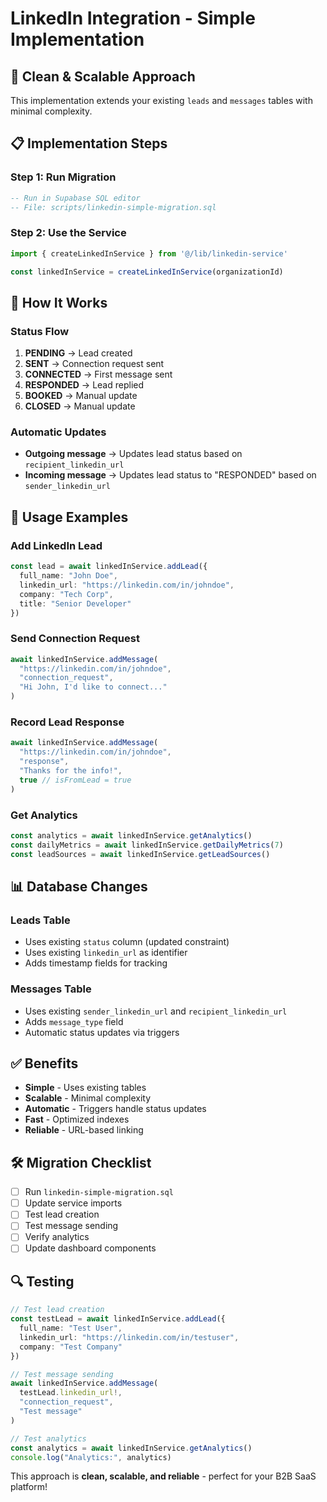 # LinkedIn Integration - Simple Implementation

## 🎯 **Clean & Scalable Approach**

This implementation extends your existing `leads` and `messages` tables with minimal complexity.

## 📋 **Implementation Steps**

### **Step 1: Run Migration**
```sql
-- Run in Supabase SQL editor
-- File: scripts/linkedin-simple-migration.sql
```

### **Step 2: Use the Service**
```typescript
import { createLinkedInService } from '@/lib/linkedin-service'

const linkedInService = createLinkedInService(organizationId)
```

## 🔄 **How It Works**

### **Status Flow**
1. **PENDING** → Lead created
2. **SENT** → Connection request sent
3. **CONNECTED** → First message sent
4. **RESPONDED** → Lead replied
5. **BOOKED** → Manual update
6. **CLOSED** → Manual update

### **Automatic Updates**
- **Outgoing message** → Updates lead status based on `recipient_linkedin_url`
- **Incoming message** → Updates lead status to "RESPONDED" based on `sender_linkedin_url`

## 🚀 **Usage Examples**

### **Add LinkedIn Lead**
```typescript
const lead = await linkedInService.addLead({
  full_name: "John Doe",
  linkedin_url: "https://linkedin.com/in/johndoe",
  company: "Tech Corp",
  title: "Senior Developer"
})
```

### **Send Connection Request**
```typescript
await linkedInService.addMessage(
  "https://linkedin.com/in/johndoe",
  "connection_request",
  "Hi John, I'd like to connect..."
)
```

### **Record Lead Response**
```typescript
await linkedInService.addMessage(
  "https://linkedin.com/in/johndoe",
  "response",
  "Thanks for the info!",
  true // isFromLead = true
)
```

### **Get Analytics**
```typescript
const analytics = await linkedInService.getAnalytics()
const dailyMetrics = await linkedInService.getDailyMetrics(7)
const leadSources = await linkedInService.getLeadSources()
```

## 📊 **Database Changes**

### **Leads Table**
- Uses existing `status` column (updated constraint)
- Uses existing `linkedin_url` as identifier
- Adds timestamp fields for tracking

### **Messages Table**
- Uses existing `sender_linkedin_url` and `recipient_linkedin_url`
- Adds `message_type` field
- Automatic status updates via triggers

## ✅ **Benefits**

- **Simple** - Uses existing tables
- **Scalable** - Minimal complexity
- **Automatic** - Triggers handle status updates
- **Fast** - Optimized indexes
- **Reliable** - URL-based linking

## 🛠 **Migration Checklist**

- [ ] Run `linkedin-simple-migration.sql`
- [ ] Update service imports
- [ ] Test lead creation
- [ ] Test message sending
- [ ] Verify analytics
- [ ] Update dashboard components

## 🔍 **Testing**

```typescript
// Test lead creation
const testLead = await linkedInService.addLead({
  full_name: "Test User",
  linkedin_url: "https://linkedin.com/in/testuser",
  company: "Test Company"
})

// Test message sending
await linkedInService.addMessage(
  testLead.linkedin_url!,
  "connection_request",
  "Test message"
)

// Test analytics
const analytics = await linkedInService.getAnalytics()
console.log("Analytics:", analytics)
```

This approach is **clean, scalable, and reliable** - perfect for your B2B SaaS platform! 